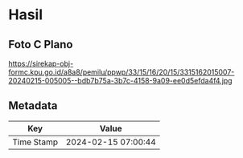 # Hasil

## Foto C Plano

https://sirekap-obj-formc.kpu.go.id/a8a8/pemilu/ppwp/33/15/16/20/15/3315162015007-20240215-005005--bdb7b75a-3b7c-4158-9a09-ee0d5efda4f4.jpg


## Metadata

| Key        | Value               |
| ---------- | ------------------- |
| Time Stamp | 2024-02-15 07:00:44 |




